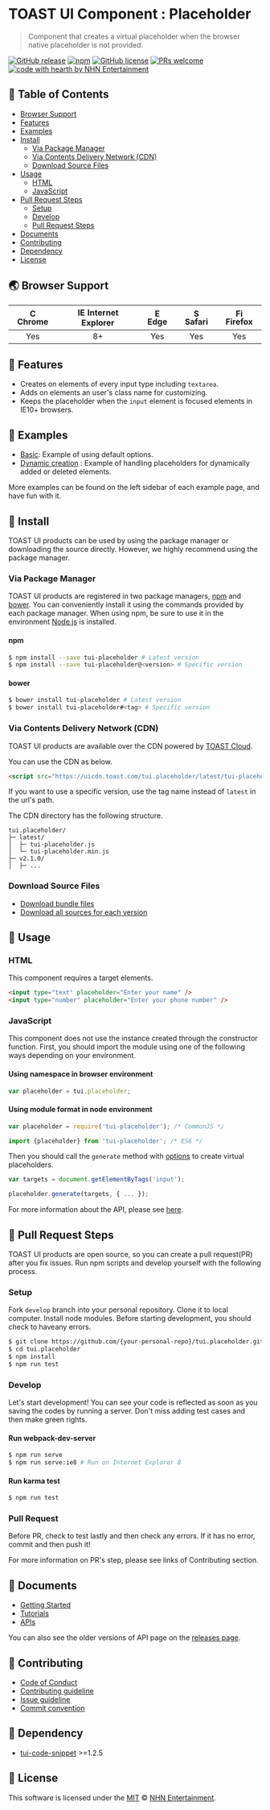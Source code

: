 # TOAST UI Component : Placeholder
> Component that creates a virtual placeholder when the browser native placeholder is not provided.

[![GitHub release](https://img.shields.io/github/release/nhnent/tui.placeholder.svg)](https://github.com/nhnent/tui.placeholder/releases/latest)
[![npm](https://img.shields.io/npm/v/tui-placeholder.svg)](https://www.npmjs.com/package/tui-placeholder)
[![GitHub license](https://img.shields.io/github/license/nhnent/tui.placeholder.svg)](https://github.com/nhnent/tui.placeholder/blob/production/LICENSE)
[![PRs welcome](https://img.shields.io/badge/PRs-welcome-ff69b4.svg)](https://github.com/nhnent/tui.project-name/labels/help%20wanted)
[![code with hearth by NHN Entertainment](https://img.shields.io/badge/%3C%2F%3E%20with%20%E2%99%A5%20by-NHN%20Entertainment-ff1414.svg)](https://github.com/nhnent)


## 🚩 Table of Contents
* [Browser Support](#-browser-support)
* [Features](#-features)
* [Examples](#-examples)
* [Install](#-install)
    * [Via Package Manager](#via-package-manager)
    * [Via Contents Delivery Network (CDN)](#via-contents-delivery-network-cdn)
    * [Download Source Files](#download-source-files)
* [Usage](#-usage)
    * [HTML](#html)
    * [JavaScript](#javascript)
* [Pull Request Steps](#-pull-request-steps)
    * [Setup](#setup)
    * [Develop](#develop)
    * [Pull Request Steps](#pull-request)
* [Documents](#-documents)
* [Contributing](#-contributing)
* [Dependency](#-dependency)
* [License](#-license)


## 🌏 Browser Support
| <img src="https://user-images.githubusercontent.com/1215767/34348387-a2e64588-ea4d-11e7-8267-a43365103afe.png" alt="Chrome" width="16px" height="16px" /> Chrome | <img src="https://user-images.githubusercontent.com/1215767/34348590-250b3ca2-ea4f-11e7-9efb-da953359321f.png" alt="IE" width="16px" height="16px" /> Internet Explorer | <img src="https://user-images.githubusercontent.com/1215767/34348380-93e77ae8-ea4d-11e7-8696-9a989ddbbbf5.png" alt="Edge" width="16px" height="16px" /> Edge | <img src="https://user-images.githubusercontent.com/1215767/34348394-a981f892-ea4d-11e7-9156-d128d58386b9.png" alt="Safari" width="16px" height="16px" /> Safari | <img src="https://user-images.githubusercontent.com/1215767/34348383-9e7ed492-ea4d-11e7-910c-03b39d52f496.png" alt="Firefox" width="16px" height="16px" /> Firefox |
| :---------: | :---------: | :---------: | :---------: | :---------: |
| Yes | 8+ | Yes | Yes | Yes |


## 🎨 Features
* Creates on elements of every input type including `textarea`.
* Adds on elements an user's class name for customizing.
* Keeps the placeholder when the `input` element is focused elements in IE10+ browsers.


## 🐾 Examples
* [Basic](https://nhnent.github.io/tui.placeholder/latest/tutorial-example01-basic.html): Example of using default options.
* [Dynamic creation](https://nhnent.github.io/tui.placeholder/latest/tutorial-example03-dynamic-creation.html) : Example of handling placeholders for dynamically added or deleted elements.

More examples can be found on the left sidebar of each example page, and have fun with it.


## 💾 Install

TOAST UI products can be used by using the package manager or downloading the source directly.
However, we highly recommend using the package manager.

### Via Package Manager

TOAST UI products are registered in two package managers, [npm](https://www.npmjs.com/) and [bower](https://bower.io/).
You can conveniently install it using the commands provided by each package manager.
When using npm, be sure to use it in the environment [Node.js](https://nodejs.org/ko/) is installed.

#### npm

``` sh
$ npm install --save tui-placeholder # Latest version
$ npm install --save tui-placeholder@<version> # Specific version
```

#### bower

``` sh
$ bower install tui-placeholder # Latest version
$ bower install tui-placeholder#<tag> # Specific version
```

### Via Contents Delivery Network (CDN)
TOAST UI products are available over the CDN powered by [TOAST Cloud](https://www.toast.com).

You can use the CDN as below.

```html
<script src="https://uicdn.toast.com/tui.placeholder/latest/tui-placeholder.js"></script>
```

If you want to use a specific version, use the tag name instead of `latest` in the url's path.

The CDN directory has the following structure.

```
tui.placeholder/
├─ latest/
│  ├─ tui-placeholder.js
│  └─ tui-placeholder.min.js
├─ v2.1.0/
│  ├─ ...
```

### Download Source Files
* [Download bundle files](https://github.com/nhnent/tui.placeholder/tree/production/dist)
* [Download all sources for each version](https://github.com/nhnent/tui.placeholder/releases)


## 🔨 Usage

### HTML

This component requires a target elements.

``` html
<input type="text" placeholder="Enter your name" />
<input type="number" placeholder="Enter your phone number" />
```

### JavaScript

This component does not use the instance created through the constructor function.
First, you should import the module using one of the following ways depending on your environment.

#### Using namespace in browser environment
``` javascript
var placeholder = tui.placeholder;
```

#### Using module format in node environment
``` javascript
var placeholder = require('tui-placeholder'); /* CommonJS */
```

``` javascript
import {placeholder} from 'tui-placeholder'; /* ES6 */
```

Then you should call the `generate` method with [options](https://nhnent.github.io/tui.placeholder/latest/module-placeholder.html#.generate) to create virtual placeholders.

``` javascript
var targets = document.getElementByTags('input');

placeholder.generate(targets, { ... });
```

For more information about the API, please see [here](https://nhnent.github.io/tui.placeholder/latest/module-placeholder.html).


## 🔧 Pull Request Steps

TOAST UI products are open source, so you can create a pull request(PR) after you fix issues.
Run npm scripts and develop yourself with the following process.

### Setup

Fork `develop` branch into your personal repository.
Clone it to local computer. Install node modules.
Before starting development, you should check to haveany errors.

``` sh
$ git clone https://github.com/{your-personal-repo}/tui.placeholder.git
$ cd tui.placeholder
$ npm install
$ npm run test
```

### Develop

Let's start development!
You can see your code is reflected as soon as you saving the codes by running a server.
Don't miss adding test cases and then make green rights.

#### Run webpack-dev-server

``` sh
$ npm run serve
$ npm run serve:ie8 # Run on Internet Explorer 8
```

#### Run karma test

``` sh
$ npm run test
```

### Pull Request

Before PR, check to test lastly and then check any errors.
If it has no error, commit and then push it!

For more information on PR's step, please see links of Contributing section.


## 📙 Documents
* [Getting Started](https://github.com/nhnent/tui.placeholder/blob/production/docs/getting-started.md)
* [Tutorials](https://github.com/nhnent/tui.placeholder/tree/production/docs)
* [APIs](https://nhnent.github.io/tui.placeholder/latest)

You can also see the older versions of API page on the [releases page](https://github.com/nhnent/tui.placeholder/releases).


## 💬 Contributing
* [Code of Conduct](https://github.com/nhnent/tui.placeholder/blob/production/CODE_OF_CONDUCT.md)
* [Contributing guideline](https://github.com/nhnent/tui.placeholder/blob/production/CONTRIBUTING.md)
* [Issue guideline](https://github.com/nhnent/tui.placeholder/blob/production/docs/ISSUE_TEMPLATE.md)
* [Commit convention](https://github.com/nhnent/tui.placeholder/blob/production/docs/COMMIT_MESSAGE_CONVENTION.md)


## 🔩 Dependency
* [tui-code-snippet](https://github.com/nhnent/tui.code-snippet) >=1.2.5


## 📜 License

This software is licensed under the [MIT](https://github.com/nhnent/tui.placeholder/blob/production/LICENSE) © [NHN Entertainment](https://github.com/nhnent).
